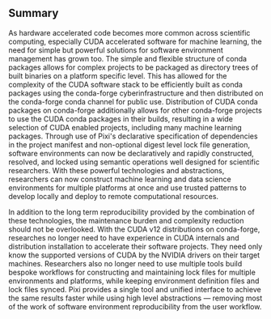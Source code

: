 ## Summary

As hardware accelerated code becomes more common across scientific computing, especially CUDA accelerated software for machine learning, the need for simple but powerful solutions for software environment management has grown too.
The simple and flexible structure of conda packages allows for complex projects to be packaged as directory trees of built binaries on a platform specific level.
This has allowed for the complexity of the CUDA software stack to be efficiently built as conda packages using the conda-forge cyberinfrastructure and then distributed on the conda-forge conda channel for public use.
Distribution of CUDA conda packages on conda-forge additionally allows for other conda-forge projects to use the CUDA conda packages in their builds, resulting in a wide selection of CUDA enabled projects, including many machine learning packages.
Through use of Pixi's declarative specification of dependencies in the project manifest and non-optional digest level lock file generation, software environments can now be declaratively and rapidly constructed, resolved, and locked using semantic operations well designed for scientific researchers.
With these powerful technologies and abstractions, researchers can now construct machine learning and data science environments for multiple platforms at once and use trusted patterns to develop locally and deploy to remote computational resources.

In addition to the long term reproducibility provided by the combination of these technologies, the maintenance burden and complexity reduction should not be overlooked.
With the CUDA v12 distributions on conda-forge, researches no longer need to have experience in CUDA internals and distribution installation to accelerate their software projects.
They need only know the supported versions of CUDA by the NVIDIA drivers on their target machines.
Researchers also no longer need to use multiple tools build bespoke workflows for constructing and maintaining lock files for multiple environments and platforms, while keeping environment definition files and lock files synced.
Pixi provides a single tool and unified interface to achieve the same results faster while using high level abstractions &mdash; removing most of the work of software environment reproducibility from the user workflow.
